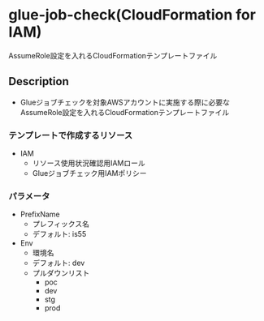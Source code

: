 glue-job-check(CloudFormation for IAM)
====

AssumeRole設定を入れるCloudFormationテンプレートファイル

## Description
- Glueジョブチェックを対象AWSアカウントに実施する際に必要なAssumeRole設定を入れるCloudFormationテンプレートファイル

### テンプレートで作成するリソース
- IAM
    - リソース使用状況確認用IAMロール
    - Glueジョブチェック用IAMポリシー
### パラメータ
- PrefixName
    - プレフィックス名
    - デフォルト: is55
- Env
    - 環境名
    - デフォルト: dev
    - プルダウンリスト
        - poc
        - dev
        - stg
        - prod
